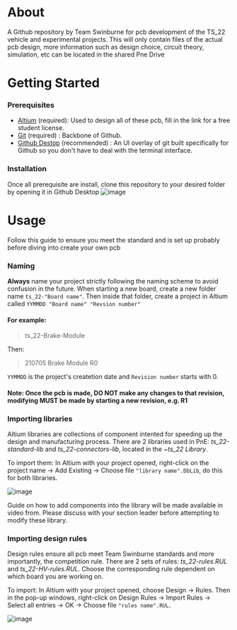 # About

A Github repository by Team Swinburne for pcb development of the TS_22 vehicle and experimental projects. This will only contain files of the actual pcb design, more information such as design choice, circuit theory, simulation, etc can be located in the shared Pne Drive

# Getting Started

### Prerequisites
- [Altium](https://www.altium.com/solutions/academic-programs/student-licenses) (required): Used to design all of these pcb, fill in the link for a free student license.
- [Git](https://git-scm.com/) (required) : Backbone of Github.
- [Github Destop](https://desktop.github.com/) (recommended) : An UI overlay of git built specifically for Github so you don't have to deal with the terminal interface.

### Installation
Once all prerequisite are install, clone this repository to your desired folder by opening it in Github Desktop
![image](https://user-images.githubusercontent.com/28666595/124406100-b7db7800-dd83-11eb-99b1-a74507a78a47.png)

# Usage
Follow this guide to ensure you meet the standard and is set up probably before diving into create your own pcb

### Naming
**Always** name your project strictly following the naming scheme to avoid confusion in the future. When starting a new board, create a new folder name `ts_22-"Board name"`. Then inside that folder, create a project in Altium called `YYMMDD "Board name" "Revsion number"`
#### For example:
> ts_22-Brake-Module
>
Then:
> 210705 Brake Module R0
> 
`YYMMDD` is the project's createtion date and `Revision number` starts with 0. 
#### Note: Once the pcb is made, **DO NOT** make any changes to that revision, modifying **MUST** be made by starting a new revision, e.g. R1

### Importing libraries
Altium libraries are collections of component intented for speeding up the design and manufacturing process. There are 2 libraries used in PnE: *ts_22-standard-lib* and *ts_22-connectors-lib*, located in the *~ts_22 Library*.

To import them: In Altium with your project opened, right-click on the project name -> Add Existing -> Choose file `"library name".DbLib`, do this for both libraries.

![image](https://user-images.githubusercontent.com/28666595/124409177-2a038b00-dd8b-11eb-9ef3-1194a9db3896.png)

Guide on how to add components into the library will be made available in video from. Please discuss with your section leader before attempting to modify these library.

### Importing design rules
Design rules ensure all pcb meet Team Swinburne standards and more importantly, the competition rule. There are 2 sets of rules: *ts_22-rules.RUL* and *ts_22-HV-rules.RUL*. Choose the corresponding rule dependent on which board you are working on.

To import: In Altium with your project opened, choose Design -> Rules. Then in the pop-up windows, right-click on Design Rules -> Import Rules -> Select all entries -> OK -> Choose file `"rules name".RUL`.

![image](https://user-images.githubusercontent.com/28666595/124417041-a605cf00-dd9b-11eb-9976-f45a026aab0f.png)
